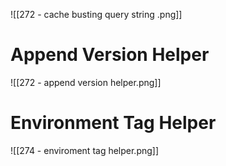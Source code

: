 ![[272 - cache busting query string .png]]

# Append Version Helper
![[272 - append version helper.png]]

# Environment Tag Helper
![[274 - enviroment tag helper.png]]
